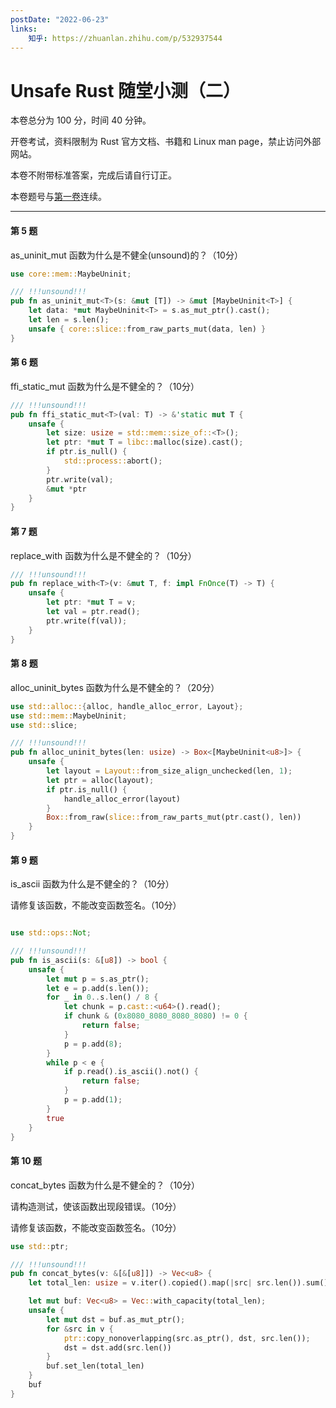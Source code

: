 ```yaml
---
postDate: "2022-06-23"
links:
    知乎: https://zhuanlan.zhihu.com/p/532937544
---
```


# Unsafe Rust 随堂小测（二）

本卷总分为 100 分，时间 40 分钟。

开卷考试，资料限制为 Rust 官方文档、书籍和 Linux man page，禁止访问外部网站。

本卷不附带标准答案，完成后请自行订正。

本卷题号与[第一卷](../unsafe-rust-test-1/index.md)连续。

---

#### 第 5 题

as_uninit_mut 函数为什么是不健全(unsound)的？（10分）

```rust
use core::mem::MaybeUninit;

/// !!!unsound!!!
pub fn as_uninit_mut<T>(s: &mut [T]) -> &mut [MaybeUninit<T>] {
    let data: *mut MaybeUninit<T> = s.as_mut_ptr().cast();
    let len = s.len();
    unsafe { core::slice::from_raw_parts_mut(data, len) }
}
```

#### 第 6 题

ffi_static_mut 函数为什么是不健全的？（10分）

```rust
/// !!!unsound!!!
pub fn ffi_static_mut<T>(val: T) -> &'static mut T {
    unsafe {
        let size: usize = std::mem::size_of::<T>();
        let ptr: *mut T = libc::malloc(size).cast();
        if ptr.is_null() {
            std::process::abort();
        }
        ptr.write(val);
        &mut *ptr
    }
}
```

#### 第 7 题

replace_with 函数为什么是不健全的？（10分）

```rust
/// !!!unsound!!!
pub fn replace_with<T>(v: &mut T, f: impl FnOnce(T) -> T) {
    unsafe {
        let ptr: *mut T = v;
        let val = ptr.read();
        ptr.write(f(val));
    }
}
```

#### 第 8 题

alloc_uninit_bytes 函数为什么是不健全的？（20分）

```rust
use std::alloc::{alloc, handle_alloc_error, Layout};
use std::mem::MaybeUninit;
use std::slice;

/// !!!unsound!!!
pub fn alloc_uninit_bytes(len: usize) -> Box<[MaybeUninit<u8>]> {
    unsafe {
        let layout = Layout::from_size_align_unchecked(len, 1);
        let ptr = alloc(layout);
        if ptr.is_null() {
            handle_alloc_error(layout)
        }
        Box::from_raw(slice::from_raw_parts_mut(ptr.cast(), len))
    }
}
```

#### 第 9 题

is_ascii 函数为什么是不健全的？（10分）

请修复该函数，不能改变函数签名。（10分）

```rust

use std::ops::Not;

/// !!!unsound!!!
pub fn is_ascii(s: &[u8]) -> bool {
    unsafe {
        let mut p = s.as_ptr();
        let e = p.add(s.len());
        for _ in 0..s.len() / 8 {
            let chunk = p.cast::<u64>().read();
            if chunk & (0x8080_8080_8080_8080) != 0 {
                return false;
            }
            p = p.add(8);
        }
        while p < e {
            if p.read().is_ascii().not() {
                return false;
            }
            p = p.add(1);
        }
        true
    }
}
```

#### 第 10 题

concat_bytes 函数为什么是不健全的？（10分）

请构造测试，使该函数出现段错误。（10分）

请修复该函数，不能改变函数签名。（10分）

```rust
use std::ptr;

/// !!!unsound!!!
pub fn concat_bytes(v: &[&[u8]]) -> Vec<u8> {
    let total_len: usize = v.iter().copied().map(|src| src.len()).sum();

    let mut buf: Vec<u8> = Vec::with_capacity(total_len);
    unsafe {
        let mut dst = buf.as_mut_ptr();
        for &src in v {
            ptr::copy_nonoverlapping(src.as_ptr(), dst, src.len());
            dst = dst.add(src.len())
        }
        buf.set_len(total_len)
    }
    buf
}
```
